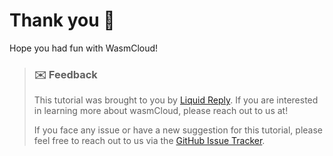 # Thank you 🎉

Hope you had fun with WasmCloud!

> ### ✉️ Feedback
> 
> This tutorial was brought to you by [Liquid Reply](https://www.liquidreply.com/). If you are interested in learning more about wasmCloud, please reach out to us at!
> 
> If you face any issue or have a new suggestion for this tutorial, please feel free to reach out to us via the [GitHub Issue Tracker](https://github.com/Liquid-Reply/killershell-wasmcloud-intro/issues).
